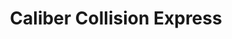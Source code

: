 ---
title: "Caliber Collision Express"
url: /san-antonio/caliber-collision-express/
shop: Autowerkstatt
---